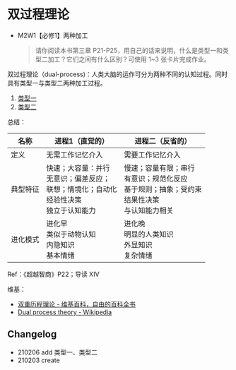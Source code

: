 # 双过程理论

- M2W1【必修1】两种加工
    >请你阅读本书第三章 P21-P25，用自己的话来说明，什么是类型一和类型二加工？它们之间有什么区别？可使用 1~3 张卡片完成作业。

双过程理论（dual-process)：人类大脑的运作可分为两种不同的认知过程。同时具有类型一与类型二两种加工过程。

1. [类型一](210206-类型一.md)
2. [类型二](210206-类型二.md)

总结：

|   名称   |   进程1（直觉的）   |  进程二（反省的）    |
| ---- | ---- | ---- |
|  定义    |  无需工作记忆介入   |   需要工作记忆介入    |
|    典型特征  |    快速；大容量：并行<br>无意识；偏差反应；<br>联想；情境化；自动化<br>经验性决策<br>独立于认知能力  |   慢速；容量有限；串行<br>有意识；规范化反应<br>基于规则；抽象；受约束<br>结果性决策<br>与认知能力相关   |
|    进化模式  |    进化早<br>类似于动物认知<br>内隐知识<br>基本情绪  |   进化晚<br>明显的人类知识<br>外显知识<br>复杂情绪   |

Ref：《超越智商》P22；导读 XIV

维基：

- [双重历程理论 - 维基百科，自由的百科全书](https://zh.wikipedia.org/wiki/%E9%9B%99%E9%87%8D%E6%AD%B7%E7%A8%8B%E7%90%86%E8%AB%96)
- [Dual process theory - Wikipedia](https://en.wikipedia.org/wiki/Dual_process_theory)

## Changelog

- 210206 add 类型一、类型二
- 210203 create